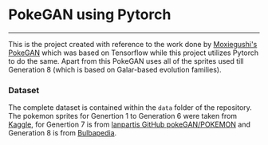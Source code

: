 # PokeGAN using Pytorch
------

This is the project created with reference to the work done by [Moxiegushi's PokeGAN](https://github.com/moxiegushi/pokeGAN) which was based on Tensorflow while this project utilizes Pytorch to do the same. Apart from this PokeGAN uses all of the sprites used till Generation 8 (which is based on Galar-based evolution families).

### Dataset
The complete dataset is contained within the `data` folder of the repository. The pokemon sprites for Genertion 1 to Generation 6 were taken from [Kaggle](https://www.kaggle.com/kvpratama/pokemon-images-dataset), for Genertion 7 is from [lanpartis GitHub pokeGAN/POKEMON](https://github.com/lanpartis/pokeGANs/tree/master/POKEMON) and Generation 8 is from [Bulbapedia](https://bulbapedia.bulbagarden.net/wiki/List_of_Pok%C3%A9mon_by_evolution_family#Galar-based_evolution_families).
